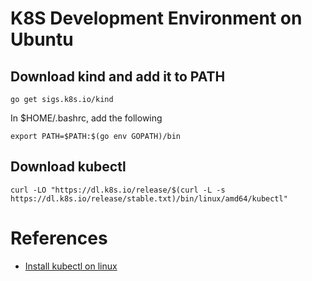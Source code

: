 # K8S Development Environment on Ubuntu

## Download kind and add it to PATH

```
go get sigs.k8s.io/kind
```

In $HOME/.bashrc, add the following

```
export PATH=$PATH:$(go env GOPATH)/bin
```

## Download kubectl

```
curl -LO "https://dl.k8s.io/release/$(curl -L -s https://dl.k8s.io/release/stable.txt)/bin/linux/amd64/kubectl"
```

# References

* [Install kubectl on linux](https://kubernetes.io/docs/tasks/tools/install-kubectl-linux/)
